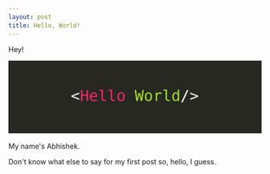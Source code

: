 ```yaml
---
layout: post
title: Hello, World!
---
```


Hey!

![hello](/images/hello.jpg)

My name's Abhishek.

Don't know what else to say for my first post so, hello, I guess.